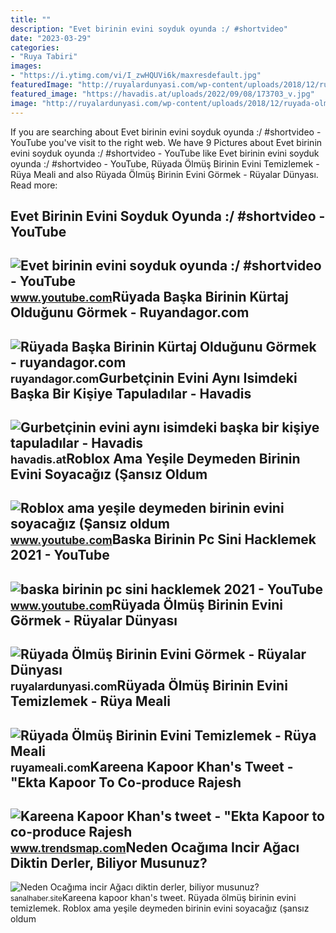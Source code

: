 ```yaml
---
title: ""
description: "Evet birinin evini soyduk oyunda :/ #shortvideo"
date: "2023-03-29"
categories:
- "Ruya Tabiri"
images:
- "https://i.ytimg.com/vi/I_zwHQUVi6k/maxresdefault.jpg"
featuredImage: "http://ruyalardunyasi.com/wp-content/uploads/2018/12/ruyada-olmus-birinin-evini-gormek--1024x683.jpg"
featured_image: "https://havadis.at/uploads/2022/09/08/173703_v.jpg"
image: "http://ruyalardunyasi.com/wp-content/uploads/2018/12/ruyada-olmus-birinin-evini-gormek--1024x683.jpg"
---
```


If you are searching about Evet birinin evini soyduk oyunda :/ #shortvideo - YouTube you've visit to the right web. We have 9 Pictures about Evet birinin evini soyduk oyunda :/ #shortvideo - YouTube like Evet birinin evini soyduk oyunda :/ #shortvideo - YouTube, Rüyada Ölmüş Birinin Evini Temizlemek - Rüya Meali and also Rüyada Ölmüş Birinin Evini Görmek - Rüyalar Dünyası. Read more:

Evet Birinin Evini Soyduk Oyunda :/ #shortvideo - YouTube
---------------------------------------------------------

 ![Evet birinin evini soyduk oyunda :/ #shortvideo - YouTube](https://i.ytimg.com/vi/I_zwHQUVi6k/maxresdefault.jpg) <small>www.youtube.com</small>Rüyada Başka Birinin Kürtaj Olduğunu Görmek - Ruyandagor.com
------------------------------------------------------------

 ![Rüyada Başka Birinin Kürtaj Olduğunu Görmek - ruyandagor.com](https://images.ruyandagor.com/2017/05/baska-birinin-kurtaj-oldugunu-gormek-2256.jpg) <small>ruyandagor.com</small>Gurbetçinin Evini Aynı Isimdeki Başka Bir Kişiye Tapuladılar - Havadis
----------------------------------------------------------------------

 ![Gurbetçinin evini aynı isimdeki başka bir kişiye tapuladılar - Havadis](https://havadis.at/uploads/2022/09/08/173703_v.jpg) <small>havadis.at</small>Roblox Ama Yeşile Deymeden Birinin Evini Soyacağız (Şansız Oldum
----------------------------------------------------------------

 ![Roblox ama yeşile deymeden birinin evini soyacağız (Şansız oldum](https://i.ytimg.com/vi/B8KS5GIyN0s/maxresdefault.jpg?sqp=-oaymwEmCIAKENAF8quKqQMa8AEB-AH-CYACiAWKAgwIABABGGUgZShlMA8=&rs=AOn4CLBWwxRuQ9nrMXyaSrbAemvPeHRraA) <small>www.youtube.com</small>Baska Birinin Pc Sini Hacklemek 2021 - YouTube
----------------------------------------------

 ![baska birinin pc sini hacklemek 2021 - YouTube](https://i.ytimg.com/vi/FizBCxxdt3Y/maxresdefault.jpg?sqp=-oaymwEmCIAKENAF8quKqQMa8AEB-AHUBoAC4AOKAgwIABABGEkgVyhlMA8=&rs=AOn4CLDWTZMO_-s8BfAcS5TzZfAH1yrrTA) <small>www.youtube.com</small>Rüyada Ölmüş Birinin Evini Görmek - Rüyalar Dünyası
---------------------------------------------------

 ![Rüyada Ölmüş Birinin Evini Görmek - Rüyalar Dünyası](http://ruyalardunyasi.com/wp-content/uploads/2018/12/ruyada-olmus-birinin-evini-gormek--1024x683.jpg) <small>ruyalardunyasi.com</small>Rüyada Ölmüş Birinin Evini Temizlemek - Rüya Meali
--------------------------------------------------

 ![Rüyada Ölmüş Birinin Evini Temizlemek - Rüya Meali](http://ruyameali.com/wp-content/uploads/2025/07/1-12-810x540.jpg) <small>ruyameali.com</small>Kareena Kapoor Khan's Tweet - "Ekta Kapoor To Co-produce Rajesh
---------------------------------------------------------------

 ![Kareena Kapoor Khan's tweet - "Ekta Kapoor to co-produce Rajesh](https://pbs.twimg.com/media/Fcyada8X0AANSFu.jpg) <small>www.trendsmap.com</small>Neden Ocağıma Incir Ağacı Diktin Derler, Biliyor Musunuz?
---------------------------------------------------------

 ![Neden Ocağıma incir Ağacı diktin derler, biliyor musunuz?](https://cdn.webeyo.com/c/0/7/5/neden-ocagima-incir-agaci-diktin-derler-biliyor-musunuz-1/ba8e323eadd34e5b783e25eca8119e61f6ea21c3fea917dcb9ad84c75fdd1411.jpg) <small>sanalhaber.site</small>Kareena kapoor khan's tweet. Rüyada ölmüş birinin evini temizlemek. Roblox ama yeşile deymeden birinin evini soyacağız (şansız oldum
